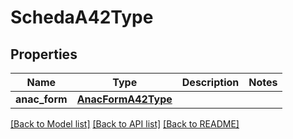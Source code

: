 # SchedaA42Type

## Properties
Name | Type | Description | Notes
------------ | ------------- | ------------- | -------------
**anac_form** | [**AnacFormA42Type**](AnacFormA42Type.md) |  | 

[[Back to Model list]](../README.md#documentation-for-models) [[Back to API list]](../README.md#documentation-for-api-endpoints) [[Back to README]](../README.md)

